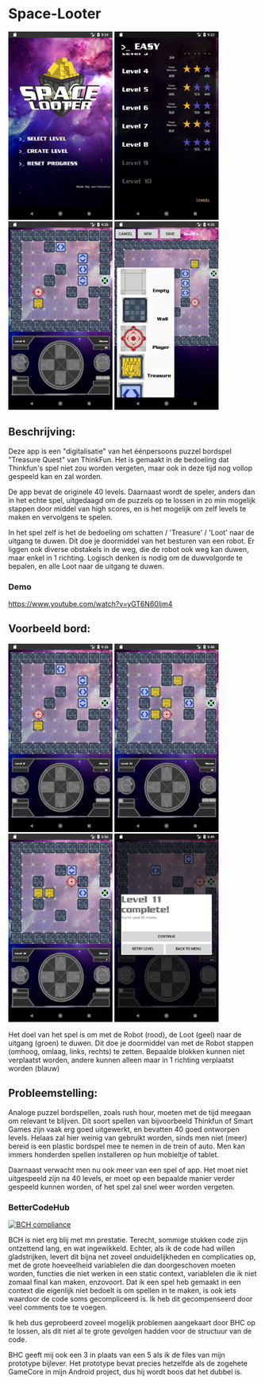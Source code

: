 # Space-Looter

<img src="doc/documentation/phase%20final%20screenshots/Menu.png" alt="Drawing" width="210" height="380"/> <img src="doc/documentation/phase%20final%20screenshots/device-2018-02-01-152404.png" alt="Drawing" width="210" height="380"/> <img src="doc/documentation/phase%20final%20screenshots/Game.png" alt="Drawing" width="210" height="380"/> <img src="doc/documentation/phase%20final%20screenshots/Create.png" alt="Drawing" width="210" height="380"/>

## Beschrijving:

Deze app is een "digitalisatie" van het éénpersoons puzzel bordspel "Treasure Quest" van ThinkFun. Het is gemaakt in de bedoeling dat Thinkfun's spel niet zou worden vergeten, maar ook in deze tijd nog vollop gespeeld kan en zal worden.

De app bevat de originele 40 levels. Daarnaast wordt de speler, anders dan in het echte spel, uitgedaagd om de puzzels op te lossen in zo min mogelijk stappen door middel van high scores, en is het mogelijk om zelf levels te maken en vervolgens te spelen.

In het spel zelf is het de bedoeling om schatten / 'Treasure' / 'Loot' naar de uitgang te duwen. Dit doe je doormiddel van het besturen van een robot. Er liggen ook diverse obstakels in de weg, die de robot ook weg kan duwen, maar enkel in 1 richting. Logisch denken is nodig om de duwvolgorde te bepalen, en alle Loot naar de uitgang te duwen.

### Demo 

https://www.youtube.com/watch?v=yGT6N60ljm4

## Voorbeeld bord:

<img src="doc/documentation/phase%20final%20screenshots/Game.png" alt="Drawing" width="210" height="380"/> <img src="doc/documentation/phase%20final%20screenshots/Game2.png" alt="Drawing" width="210" height="380"/> <img src="doc/documentation/phase%20final%20screenshots/Game3.png" alt="Drawing" width="210" height="380"/> <img src="doc/documentation/phase%20final%20screenshots/GameComplete.png" alt="Drawing" width="210" height="380"/>

Het doel van het spel is om met de Robot (rood), de Loot (geel) naar de uitgang (groen) te duwen. Dit doe je doormiddel van met de Robot stappen (omhoog, omlaag, links, rechts) te zetten. Bepaalde blokken kunnen niet verplaatst worden, andere kunnen alleen maar in 1 richting verplaatst worden (blauw)

## Probleemstelling:

Analoge puzzel bordspellen, zoals rush hour, moeten met de tijd meegaan om relevant te blijven. Dit soort spellen van bijvoorbeeld Thinkfun of Smart Games zijn vaak erg goed uitgewerkt, en bevatten 40 goed ontworpen levels. Helaas zal hier weinig van gebruikt worden, sinds men niet (meer) bereid is een plastic bordspel mee te nemen in de trein of auto. Men kan immers honderden spellen installeren op hun mobieltje of tablet. 

Daarnaast verwacht men nu ook meer van een spel of app. Het moet niet uitgespeeld zijn na 40 levels, er moet op een bepaalde manier verder gespeeld kunnen worden, of het spel zal snel weer worden vergeten. 

### BetterCodeHub 
[![BCH compliance](https://bettercodehub.com/edge/badge/josfeenstra/Space-Looter?branch=master)](https://bettercodehub.com/)

BCH is niet erg blij met mn prestatie. Terecht, sommige stukken code zijn ontzettend lang, en wat ingewikkeld. Echter, als ik de code had willen gladstrijken, levert dit bijna net zoveel onduidelijkheden en complicaties op, met de grote hoeveelheid variablelen die dan doorgeschoven moeten worden, functies die niet werken in een static context, variablelen die ik niet zomaal final kan maken, enzovoort. Dat ik een spel heb gemaakt in een context die eigenlijk niet bedoelt is om spellen in te maken, is ook iets waardoor de code soms gecompliceerd is. Ik heb dit gecompenseerd door veel comments toe te voegen. 

Ik heb dus geprobeerd zoveel mogelijk problemen aangekaart door BHC op te lossen, als dit niet al te grote gevolgen hadden voor de structuur van de code. 

BHC geeft mij ook een 3 in plaats van een 5 als ik de files van mijn prototype bijlever. Het prototype bevat precies hetzelfde als de zogehete GameCore in mijn Android project, dus hij wordt boos dat het dubbel is.  

